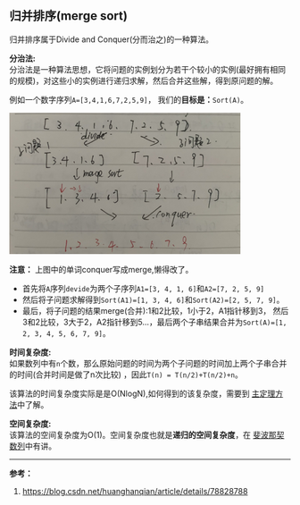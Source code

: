 ## 归并排序(merge sort)

归并排序属于Divide and Conquer(分而治之)的一种算法。

**分治法:**<br>
分治法是一种算法思想，它将问题的实例划分为若干个较小的实例(最好拥有相同的规模)，对这些小的实例进行递归求解，然后合并这些解，得到原问题的解。

例如一个数字序列``A=[3,4,1,6,7,2,5,9]``， 我们的**目标是：**``Sort(A)``。

![gongshi](https://github.com/shuangshuangshuangfeng/daguaishengji/blob/master/nlp/passage1/note/gongshi1.png?raw=true) <br>

**注意：** 上图中的单词conquer写成merge,懒得改了。<br>

- 首先将``A``序列``devide``为两个子序列``A1=[3, 4, 1, 6]``和``A2=[7, 2, 5, 9]``
- 然后将子问题求解得到``Sort(A1)=[1, 3, 4, 6]``和``Sort(A2)=[2, 5, 7, 9]``。<br>
- 最后，将子问题的结果merge(合并):1和2比较，1小于2，A1指针移到3， 然后3和2比较，3大于2，A2指针移到5...，最后两个子串结果合并为``Sort(A)=[1, 2, 3, 4, 5, 6, 7, 9]``。

**时间复杂度:**<br>
如果数列中有``n``个数，那么原始问题的时间为两个子问题的时间加上两个子串合并的时间(合并时间是做了n次比较)
，因此``T(n) = T(n/2)+T(n/2)+n``。<br>

该算法的时间复杂度实际是是O(NlogN),如何得到的该复杂度，需要到 <a href="/nlp/passage1/note/master_theorem.md">主定理方法</a>中了解。

**空间复杂度:**<br>
该算法的空间复杂度为O(1)。空间复杂度也就是**递归的空间复杂度**，在 <a href="/nlp/passage1/note/master_theorem.md">斐波那契数列</a>中有讲。



----------------------
**参考：**
1. https://blog.csdn.net/huanghanqian/article/details/78828788




